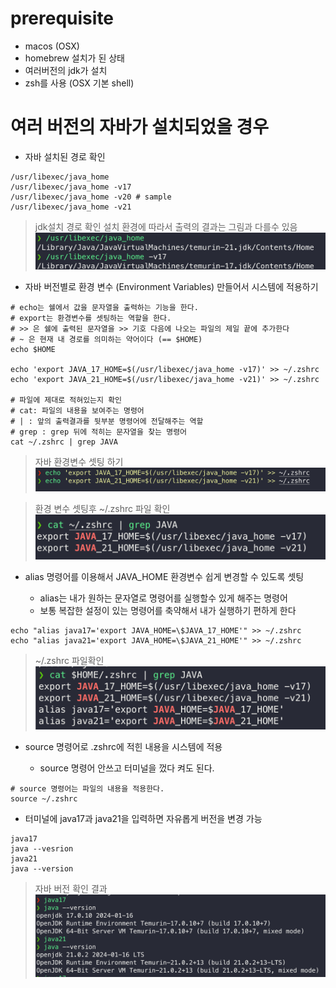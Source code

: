 # prerequisite
- macos (OSX) 
- homebrew 설치가 된 상태
- 여러버전의 jdk가 설치
- zsh를 사용 (OSX 기본 shell)

# 여러 버전의 자바가 설치되었을 경우

- 자바 설치된 경로 확인
```shell
/usr/libexec/java_home
/usr/libexec/java_home -v17
/usr/libexec/java_home -v20 # sample
/usr/libexec/java_home -v21 
```

> jdk설치 경로 확인
설치 환경에 따라서 출력의 결과는 그림과 다를수 있음
![check path](images/check_java_path.png)
 
- 자바 버전별로 환경 변수 (Environment Variables) 만들어서 시스템에 적용하기

```shell
# echo는 쉘에서 값을 문자열을 출력하는 기능을 한다. 
# export는 환경변수를 셋팅하는 역할을 한다.
# >> 은 쉘에 출력된 문자열을 >> 기호 다음에 나오는 파일의 제일 끝에 추가한다
# ~ 은 현재 내 경로를 의미하는 약어이다 (== $HOME)
echo $HOME

echo 'export JAVA_17_HOME=$(/usr/libexec/java_home -v17)' >> ~/.zshrc
echo 'export JAVA_21_HOME=$(/usr/libexec/java_home -v21)' >> ~/.zshrc

# 파일에 제대로 적혀있는지 확인
# cat: 파일의 내용을 보여주는 명령어
# | : 앞의 출력결과를 뒷부분 명령어에 전달해주는 역할
# grep : grep 뒤에 적히는 문자열을 찾는 명령어
cat ~/.zshrc | grep JAVA
```
 
> 자바 환경변수 셋팅 하기
![export java home ](images/export_java_home.png)  

> 환경 변수 셋팅후 ~/.zshrc 파일 확인
![check .zshrc file](images/java_home_result.png)

- alias 명령어를 이용해서 JAVA_HOME 환경변수 쉽게 변경할 수 있도록 셋팅

    * alias는 내가 원하는 문자열로 명령어를 실행할수 있게 해주는 명령어
    * 보통 복잡한 설정이 있는 명령어를 축약해서 내가 실행하기 편하게 한다

```shell
echo "alias java17='export JAVA_HOME=\$JAVA_17_HOME'" >> ~/.zshrc
echo "alias java21='export JAVA_HOME=\$JAVA_21_HOME'" >> ~/.zshrc
```
  

> ~/.zshrc 파일확인
![check .zshrc file](images/check_zshrc.png)
  
  
- source 명령어로 .zshrc에 적힌 내용을 시스템에 적용

    * source 명령어 안쓰고 터미널을 껐다 켜도 된다.
```shell
# source 명령어는 파일의 내용을 적용한다.
source ~/.zshrc
```

- 터미널에 java17과 java21을 입력하면 자유롭게 버전을 변경 가능
```shell
java17
java --vesrion
java21 
java --version
```
>자바 버전 확인 결과
![check java version](images/translate_java_version.png)
